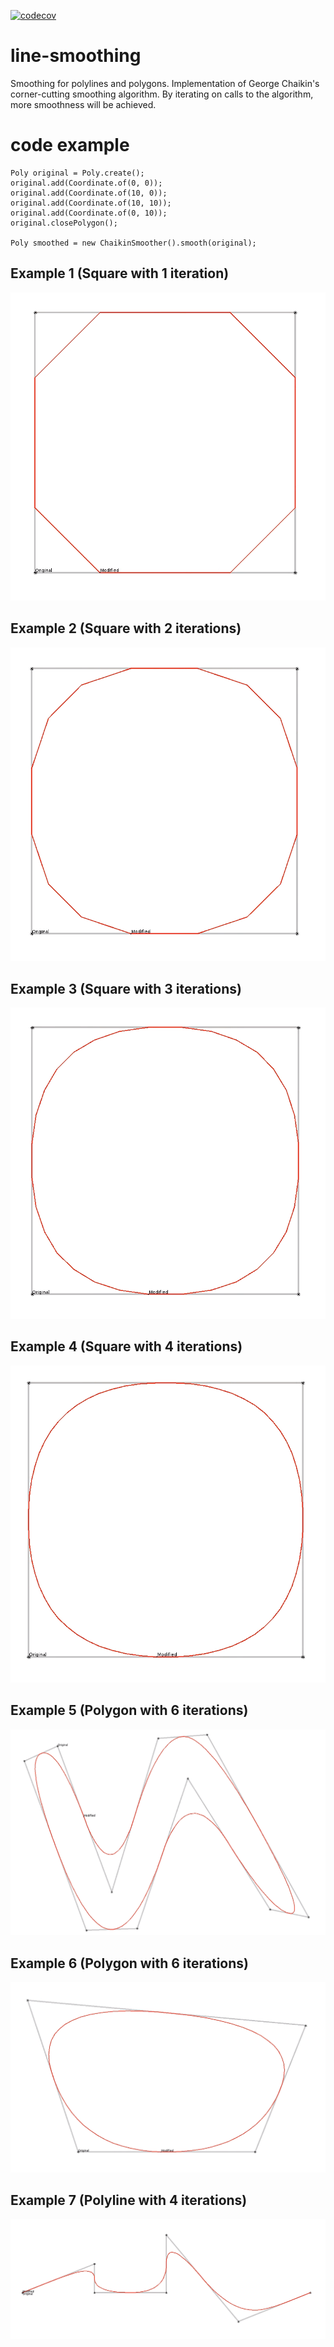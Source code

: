 [![codecov](https://codecov.io/gh/jimnewpower/line-smoothing/branch/master/graph/badge.svg?token=YULIH50YWG)](undefined)

# line-smoothing
Smoothing for polylines and polygons. Implementation of George Chaikin's corner-cutting smoothing algorithm. By iterating on calls to the algorithm, more smoothness will be achieved.

# code example
```
Poly original = Poly.create();
original.add(Coordinate.of(0, 0));
original.add(Coordinate.of(10, 0));
original.add(Coordinate.of(10, 10));
original.add(Coordinate.of(0, 10));
original.closePolygon();

Poly smoothed = new ChaikinSmoother().smooth(original);
```

## Example 1 (Square with 1 iteration)
![](./src/main/resources/chaikin-square-1.png)

## Example 2 (Square with 2 iterations)
![](./src/main/resources/chaikin-square-2.png)

## Example 3 (Square with 3 iterations)
![](./src/main/resources/chaikin-square-3.png)

## Example 4 (Square with 4 iterations)
![](./src/main/resources/chaikin-square-4.png)

## Example 5 (Polygon with 6 iterations)
![](./src/main/resources/chaikin-1.png)

## Example 6 (Polygon with 6 iterations)
![](./src/main/resources/chaikin-2.png)

## Example 7 (Polyline with 4 iterations)
![](./src/main/resources/polyline-4.png)
